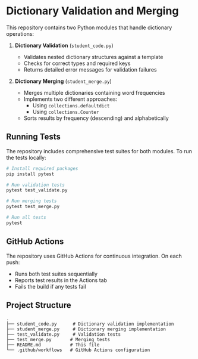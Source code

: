 # Dictionary Validation and Merging

This repository contains two Python modules that handle dictionary operations:

1. **Dictionary Validation** (`student_code.py`)
   - Validates nested dictionary structures against a template
   - Checks for correct types and required keys
   - Returns detailed error messages for validation failures

2. **Dictionary Merging** (`student_merge.py`)
   - Merges multiple dictionaries containing word frequencies
   - Implements two different approaches:
     - Using `collections.defaultdict`
     - Using `collections.Counter`
   - Sorts results by frequency (descending) and alphabetically

## Running Tests

The repository includes comprehensive test suites for both modules. To run the tests locally:

```bash
# Install required packages
pip install pytest

# Run validation tests
pytest test_validate.py

# Run merging tests
pytest test_merge.py

# Run all tests
pytest
```

## GitHub Actions

The repository uses GitHub Actions for continuous integration. On each push:
- Runs both test suites sequentially
- Reports test results in the Actions tab
- Fails the build if any tests fail

## Project Structure

```
.
├── student_code.py      # Dictionary validation implementation
├── student_merge.py     # Dictionary merging implementation
├── test_validate.py     # Validation tests
├── test_merge.py       # Merging tests
├── README.md           # This file
└── .github/workflows   # GitHub Actions configuration
``` 